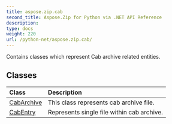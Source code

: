```yaml
---
title: aspose.zip.cab
second_title: Aspose.Zip for Python via .NET API Reference
description: 
type: docs
weight: 220
url: /python-net/aspose.zip.cab/
---
```



Contains classes which represent Cab archive related entities.

## Classes
| Class | Description |
| :- | :- |
|[CabArchive](/zip/python-net/aspose.zip.cab/cabarchive/)|This class represents cab archive file.|
|[CabEntry](/zip/python-net/aspose.zip.cab/cabentry/)|Represents single file within cab archive.|
